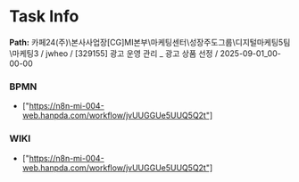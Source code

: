 # Task Info

**Path:** 카페24(주)\본사사업장\[CG]MI본부\마케팅센터\성장주도그룹\디지털마케팅5팀\마케팅3 / jwheo / [329155] 광고 운영 관리 _ 광고 상품 선정 / 2025-09-01_00-00-00

### BPMN
- ["https://n8n-mi-004-web.hanpda.com/workflow/jvUUGGUe5UUQ5Q2t"]

### WIKI
- ["https://n8n-mi-004-web.hanpda.com/workflow/jvUUGGUe5UUQ5Q2t"]

